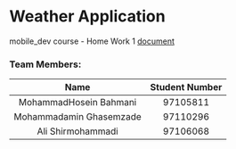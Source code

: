 # Weather Application

mobile_dev course - Home Work 1 [document](https://github.com/sharif-dev/HW1-Weather/raw/master/demo/Mobile_HW1.pdf)

### Team Members:
|        Name        | Student Number |
|:-----------------:|:--------------:|
|   MohammadHosein Bahmani  |    97105811    |
| Mohammadamin Ghasemzade |    97110296    |
|    Ali Shirmohammadi   |    97106068    |
